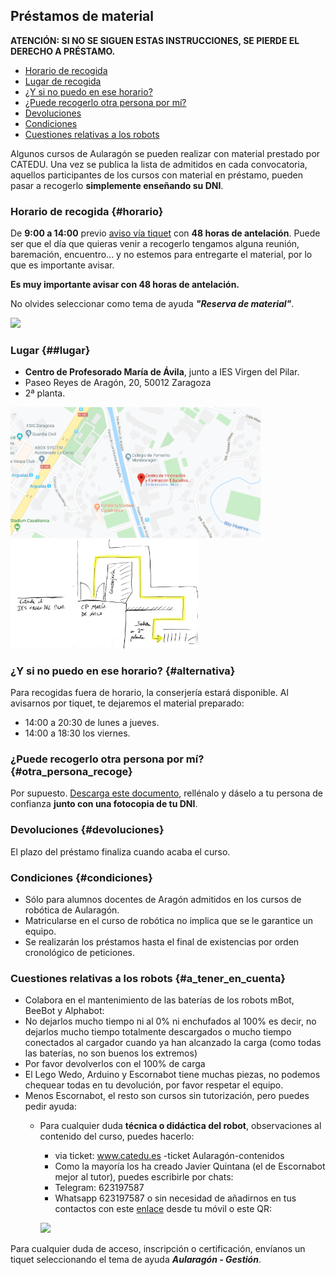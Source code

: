 ## Préstamos de material

**ATENCIÓN: SI NO SE SIGUEN ESTAS INSTRUCCIONES, SE PIERDE EL DERECHO A PRÉSTAMO.**

* [Horario de recogida](#horario)
* [Lugar de recogida](#lugar)
* [¿Y si no puedo en ese horario?](#alternativa)
* [¿Puede recogerlo otra persona por mí?](#otra_persona_recoge)
* [Devoluciones](#devoluciones)
* [Condiciones](#condiciones)
* [Cuestiones relativas a los robots](#a_tener_en_cuenta)

Algunos cursos de Aularagón se pueden realizar con material prestado por CATEDU. Una vez se publica la lista de admitidos en cada convocatoria, aquellos participantes de los cursos con material en préstamo, pueden pasar a recogerlo **simplemente enseñando su DNI**.

### Horario de recogida {#horario}

De **9:00 a 14:00** previo [aviso vía tiquet](http://soporte.catedu.es/open.php) con **48 horas de antelación**. Puede ser que el día que quieras venir a recogerlo tengamos alguna reunión, baremación, encuentro... y no estemos para entregarte el material, por lo que es importante avisar.

**Es muy importante avisar con 48 horas de antelación.**

No olvides seleccionar como tema de ayuda **_"Reserva de material"_**.

![](https://catedu.gitbooks.io/faq-aularagon/content/assets/tiquet_material_horario.png)

### Lugar {##lugar}

* **Centro de Profesorado María de Ávila**, junto a IES Virgen del Pilar.
* Paseo Reyes de Aragón, 20, 50012 Zaragoza
* 2ª planta.

<div class="row">
    <div class="col-md-6">
        <a href="https://goo.gl/maps/b5NwjsyqcRojvknD9"><img src="/assets/cifemaubicacion.png" width="400" /></a>
    </div>
    <div class="col-md-6">
        <a href="https://rawcdn.githack.com/catedu/faq-aularagon/c18178d75b712058aed15d81eafb32d8b5a4c175/assets/subidaCIFEMA.jpg"><img src="/assets/subidaCIFEMA.jpg" width="300"/></a>
    </div>
</div>

### ¿Y si no puedo en ese horario? {#alternativa}

Para recogidas fuera de horario, la conserjería estará disponible. Al avisarnos por tiquet, te dejaremos el material preparado:
* 14:00 a 20:30 de lunes a jueves.
* 14:00 a 18:30 los viernes.

### ¿Puede recogerlo otra persona por mí? {#otra_persona_recoge}

Por supuesto. [Descarga este documento](https://drive.google.com/file/d/1uVmkZDku-b0pfUEHZrZZvqgolZVDheVa/view?usp=sharing), rellénalo y dáselo a tu persona de confianza **junto con una fotocopia de tu DNI**.

### Devoluciones {#devoluciones}

El plazo del préstamo finaliza cuando acaba el curso.

### Condiciones {#condiciones}

* Sólo para alumnos docentes de Aragón admitidos en los cursos de robótica de Aularagón.
* Matricularse en el curso de robótica no implica que se le garantice un equipo.
* Se realizarán los préstamos hasta el final de existencias por orden cronológico de peticiones.

### Cuestiones relativas a los robots {#a_tener_en_cuenta}

* Colabora en el mantenimiento de las baterías de los robots mBot, BeeBot y Alphabot:
* No dejarlos mucho tiempo ni al 0% ni enchufados al 100% es decir, no dejarlos mucho tiempo totalmente descargados o mucho tiempo conectados al cargador cuando ya han alcanzado la carga (como todas las baterías, no son buenos los extremos) 
* Por favor devolverlos con el 100% de carga
* El Lego Wedo, Arduino y Escornabot tiene muchas piezas, no podemos chequear todas en tu devolución, por favor respetar el equipo.
* Menos Escornabot, el resto son cursos sin tutorización, pero puedes pedir ayuda:
  * Para cualquier duda **técnica o didáctica del robot**, observaciones al contenido del curso, puedes hacerlo:
    * via ticket: www.catedu.es -ticket Aularagón-contenidos
    *  Como la mayoría los ha creado Javier Quintana (el de Escornabot mejor al tutor), puedes escribirle por chats: 
      - Telegram: 623197587
      - Whatsapp  623197587 o sin necesidad de añadirnos en tus contactos con este [enlace](https://api.whatsapp.com/send?phone=34623197587) desde tu móvil o este QR:
      
      ![](http://web.catedu.es/webcatedu/images/Unitag_QRCode_1557133418259.png)

Para cualquier duda de acceso, inscripción o certificación, envíanos un tiquet seleccionando el tema de ayuda _**Aularagón - Gestión**_.
